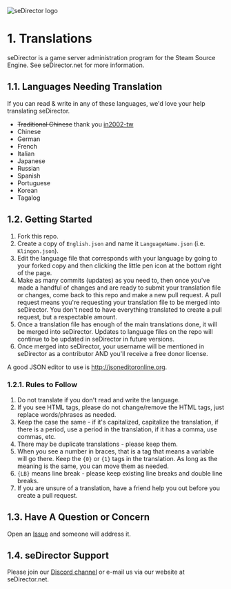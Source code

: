 ![seDirector logo](https://sedirector.net/assets/images/logo.jpg)

# 1. Translations

seDirector is a game server administration program for the Steam Source Engine.
See seDirector.net for more information.

## 1.1. Languages Needing Translation

If you can read & write in any of these languages, we'd love your help translating seDirector.

-   ~~Traditional Chinese~~ thank you [in2002-tw](https://github.com/in2002-tw)
-   Chinese
-   German
-   French
-   Italian
-   Japanese
-   Russian
-   Spanish
-   Portuguese
-   Korean
-   Tagalog

## 1.2. Getting Started

1.  Fork this repo.
2.  Create a copy of `English.json` and name it `LanguageName.json` (i.e. `Klingon.json`).
3.  Edit the language file that corresponds with your language by going to your forked copy and then clicking the little pen icon at the bottom right of the page.
4.  Make as many commits (updates) as you need to, then once you've made a handful of changes and are ready to submit your translation file or changes, come back to this repo and make a new pull request. A pull request means you're requesting your translation file to be merged into seDirector. You don't need to have everything translated to create a pull request, but a respectable amount.
5.  Once a translation file has enough of the main translations done, it will be merged into seDirector. Updates to language files on the repo will continue to be updated in seDirector in future versions.
6.  Once merged into seDirector, your username will be mentioned in seDirector as a contributor AND you'll receive a free donor license.

A good JSON editor to use is http://jsoneditoronline.org.

### 1.2.1. Rules to Follow

1.  Do not translate if you don't read and write the language.
2.  If you see HTML tags, please do not change/remove the HTML tags, just replace words/phrases as needed.
3.  Keep the case the same - if it's capitalized, capitalize the translation, if there is a period, use a period in the translation, if it has a comma, use commas, etc.
4.  There may be duplicate translations - please keep them.
5.  When you see a number in braces, that is a tag that means a variable will go there. Keep the `{0}` or `{1}` tags in the translation. As long as the meaning is the same, you can move them as needed.
6.  `{LB}` means line break - please keep existing line breaks and double line breaks.
7.  If you are unsure of a translation, have a friend help you out before you create a pull request.

## 1.3. Have A Question or Concern

Open an [Issue](https://github.com/seDirector/Translations/issues) and someone will address it.

## 1.4. seDirector Support

Please join our [Discord channel](https://sedirector.net/discord) or e-mail us via our website at seDirector.net.